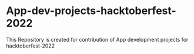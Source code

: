 # App-dev-projects-hacktoberfest-2022
This Repository is created for contribution of App development projects for hacktoberfest-2022
